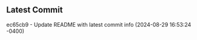 
## Latest Commit
ec65cb9 - Update README with latest commit info (2024-08-29 16:53:24 -0400) <Yunxi-Zhou>
